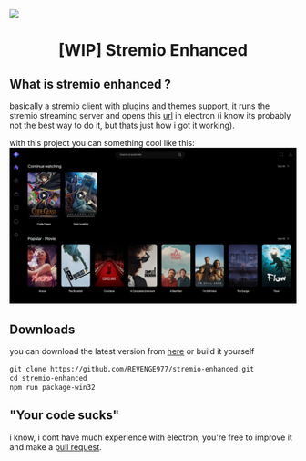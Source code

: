 <img src="https://github.com/REVENGE977/stremio-enhanced/raw/main/images/icon.ico" style="display: block;
  margin-left: auto;
  margin-right: auto;">
<h1 style="text-align: center;">[WIP] Stremio Enhanced</h1>

## What is stremio enhanced ?
basically a stremio client with plugins and themes support,
it runs the stremio streaming server and opens this [url](https://app.strem.io/shell-v4.4) in electron (i know its probably not the best way to do it, but thats just how i got it working).

with this project you can something cool like this:
![screenshot](https://github.com/REVENGE977/stremio-enhanced/raw/main/images/amoled_screenshot.png)

## Downloads
you can download the latest version from [here](https://github.com/REVENGE977/stremio-enhanced/releases)
or build it yourself
```
git clone https://github.com/REVENGE977/stremio-enhanced.git
cd stremio-enhanced
npm run package-win32
```

## "Your code sucks"
i know, i dont have much experience with electron,
you're free to improve it and make a [pull request](https://github.com/REVENGE977/stremio-enhanced/pulls).
